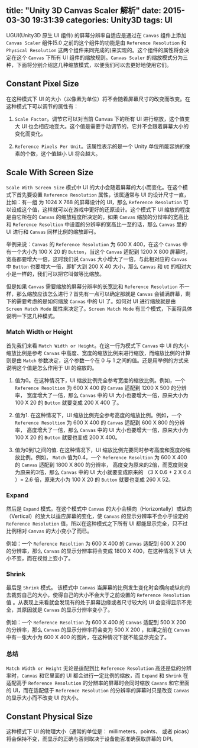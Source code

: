 title: "Unity 3D Canvas Scaler 解析"
date: 2015-03-30 19:31:39
categories: Unity3D 
tags: UI
---

UGUI(Unity3D 原生 UI 组件) 的屏幕分辨率自适应是通过在 `Canvas` 组件上添加 `Canvas Scaler` 组件(5.0 之前的这个组件的功能是由 `Reference Resolution` 和 `Physical Resolution` 这两个组件来同完成的)来实现的。这个组件的属性将会决定在这个 `Canvas` 下所有 UI 组件的缩放规则。`Canvas Scaler` 的缩放模式分为三种，下面将分别介绍这几种缩放模式，以便我们可以去更好地使用它们。

## Constant Pixel Size

在这种模式下 UI 的大小（以像素为单位）将不会随着屏幕尺寸的改变而改变。在这种模式下可以调节的属性有：

1. `Scale Factor`。调节它可以对当前 Canvas 下的所有 UI 进行缩放，这个值变大 UI 也会相应地变大。这个值是需要手动调节的，它并不会跟着屏幕大小的变化而变化。

2. `Reference Pixels Per Unit`。该属性表示的是一个 Unity 单位所能容纳的像素的个数，这个值越小 UI 将会越大。


## Scale With Screen Size

`Scale With Screen Size` 模式中 UI 的大小会随着屏幕的大小而变化。在这个模式下首先要设置 `Reference Resolution` 属性，该属通常与 UI 的设计尺寸一直，比如：有一组 为 1024 X 768 的屏幕设计的 UI，那么 `Reference Resolution` 可以设成这个值，这样就可以在游戏中更好的还原设计。这个模式下 UI 缩放的程度是由它所在的 `Canvas` 的缩放程度所决定的，如果 `Canvas` 缩放的分辩率的宽高比和 `Reference Resoltion` 中设置的分辨率的宽高比一至的话，那么 `Canvas` 里的 UI 进行和 `Canvas` 同样比例的缩放即可。

举例来说：`Canvas` 的 `Reference Resolution` 为 600 X 400，在这个 `Canvas` 中有一个大小为 100 X 20 的 `Button`，当这个 `Canvas` 适配到 1200 X 800 屏幕时，宽高都要增大一倍，这时我们说 `Canvas` 大小增大了一倍，与此相对应的 `Canvas` 中 `Button` 也要增大一倍，即扩大到 200 X 40 大小，那么 `Canvas` 和 `UI` 的相对大小是一样的，我们可以把它叫做等比缩放。

但是如果 `Canvas` 需要缩放的屏幕分辨率的长宽比和 `Reference Resolution` 不一样，那么缩放应该怎么进行？首先有一点可以确定那就是 `Canvas` 会铺满屏幕，剩下的需要考虑的是如何缩放 `Canvas` 中的 UI 了。如何对 UI 进行缩放就是由 `Screen Match Mode` 属性来决定了。`Screen Match Mode` 有三个模式，下面将具体说明一下这几种模式。

### Match Width or Height
首先我们来看 `Match Width or Height`。在这一行为模式下 `Canvas` 中 UI 的大小缩放比例是参考 `Canvas` 中高度、宽度的缩放比例来进行缩放，而缩放比例的计算则是由 
`Match` 参数决定，这个参数一个在 0 与 1 之间的值。还是用举例的方式来说明这个值是怎么作用于 UI 的缩放的。

1. 值为0。在这种情况下，UI 缩放比例完全参考宽度的缩放比例。例如，一个 `Reference Resoltion` 为 600 X 400 的 `Canvas` 适配到 1200 X 500 的分辨率， 宽度增大了一倍，那么 `Canvas` 中的 UI 大小也要增大一倍，原来大小为 100 X 20 的 `Button` 就要变成 200 X 400 了。

2. 值为1. 在这种情况下，UI 缩放比例完全参考高度的缩放比例。例如，一个 `Reference Resoltion` 为 600 X 400 的 `Canvas` 适配到 600 X 800 的分辨率， 高度增大了一倍，那么 `Canvas` 中的 UI 大小也要增大一倍，原来大小为 100 X 20 的 `Button` 就要也变成 200 X 400。

3. 值为0到1之间的值. 在这种情况下，UI 缩放比例完要同时参考高度和宽度的缩放比例。例如， `Match` 值为0.4，一个 `Reference Resoltion` 为 600 X 400 的 `Canvas` 适配到 1800 X 800 的分辨率， 高度变为原来的2倍，而宽度则变为原来的3倍，那么 `Canvas` 中的 UI 大小就要变成原来的 （3 X 0.6 + 2 X 0.4 ）= 2.6 倍，原来大小为 100 X 20 的 `Button` 就要也变成 260 X 52。

### Expand
然后是 `Expand` 模式。在这个模式中 `Canvas` 的大小会横向（Horizontally）或纵向（Vertical）的放大以适应屏幕的变化，使 `Canvas` 的显示分辨率不会小于设定的 `Reference Resolution` 值，所以在这种模式之下所有 UI 都能显示完全，只不过比例相对 `Canvas` 的大小变小了而已。

例如：一个 `Reference Resoltion` 为 600 X 400 的 `Canvas` 适配到 600 X 200 的分辨率，那么 `Canvas` 的显示分辨率将会变成 1800 X 400，在这种情况下 UI 大小不变，而在视觉上变小了。

### Shrink
最后是 `Shrink` 模式。 该模式中 `Canvas` 当屏幕的比例发生变化时会横向或纵向的去裁剪自己的大小，使得自己的大小不会大于之前设置的 `Reference Resolution` 值 。从表现上来看就会发现有的处于屏幕边缘或者尺寸较大的 UI 会变得显示不完全，其原因就是 `Canvas` 的显示分辨率变小了。

例如：一个 `Reference Resoltion` 为 600 X 400 的 `Canvas` 适配到 500 X 200 的分辨率，那么 `Canvas` 的显示分辨率将会变为 500 X 200 ，如果之前在 `Canvas` 中有一张大小为 600 X 400 的图片，在这种情况下就不能显示完全了。

### 总结
`Match Width or Height` 无论是适配到比 `Reference Resolution` 高还是低的分辨率时，`Canvas` 和它里面的 UI 都会进行一定比例的缩放，而 `Expand` 和 `Shrink` 在适配高于 `Reference Resolution` 的分辨率的屏幕时会同时缩放 `Cavans` 和它里面的 UI，而在适配低于 `Reference Resolution` 的分辨率的屏幕时只是改变 `Canvas` 的显示大小而不改变 UI 的大小。 

## Constant Physical Size

这种模式下 UI 的物理大小（通常的单位是： millimeters、points、 或者 picas）将会保持不变，而显示的正确与否则取决于设备能否准确获取屏幕的 DPI。
